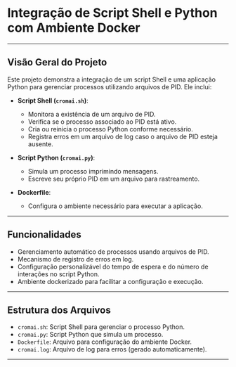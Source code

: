 # Integração de Script Shell e Python com Ambiente Docker

---

## Visão Geral do Projeto
Este projeto demonstra a integração de um script Shell e uma aplicação Python para gerenciar processos utilizando arquivos de PID. Ele inclui:

- **Script Shell (`cromai.sh`)**:
  - Monitora a existência de um arquivo de PID.
  - Verifica se o processo associado ao PID está ativo.
  - Cria ou reinicia o processo Python conforme necessário.
  - Registra erros em um arquivo de log caso o arquivo de PID esteja ausente.

- **Script Python (`cromai.py`)**:
  - Simula um processo imprimindo mensagens.
  - Escreve seu próprio PID em um arquivo para rastreamento.

- **Dockerfile**:
  - Configura o ambiente necessário para executar a aplicação.

---

## Funcionalidades
- Gerenciamento automático de processos usando arquivos de PID.
- Mecanismo de registro de erros em log.
- Configuração personalizável do tempo de espera e do número de interações no script Python.
- Ambiente dockerizado para facilitar a configuração e execução.

---

## Estrutura dos Arquivos
- `cromai.sh`: Script Shell para gerenciar o processo Python.
- `cromai.py`: Script Python que simula um processo.
- `Dockerfile`: Arquivo para configuração do ambiente Docker.
- `cromai.log`: Arquivo de log para erros (gerado automaticamente).

---
